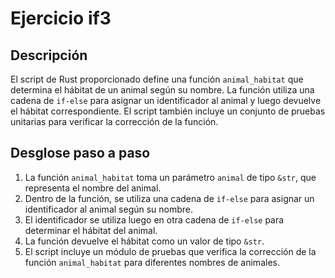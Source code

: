 # Ejercicio if3

## Descripción

El script de Rust proporcionado define una función `animal_habitat` que determina
el hábitat de un animal según su nombre. La función utiliza una cadena de `if-else`
para asignar un identificador al animal y luego devuelve el hábitat correspondiente.
El script también incluye un conjunto de pruebas unitarias para verificar la corrección
de la función.

## Desglose paso a paso

1. La función `animal_habitat` toma un parámetro `animal` de tipo `&str`, que representa
   el nombre del animal.
2. Dentro de la función, se utiliza una cadena de `if-else` para asignar un identificador
   al animal según su nombre.
3. El identificador se utiliza luego en otra cadena de `if-else` para determinar
   el hábitat del animal.
4. La función devuelve el hábitat como un valor de tipo `&str`.
5. El script incluye un módulo de pruebas que verifica la corrección de la función
   `animal_habitat` para diferentes nombres de animales.
